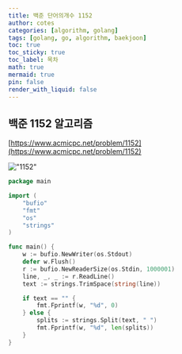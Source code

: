 ```yaml
---
title: 백준 단어의개수 1152
author: cotes
categories: [algorithm, golang]
tags: [golang, go, algorithm, baekjoon]
toc: true
toc_sticky: true
toc_label: 목차
math: true
mermaid: true
pin: false
render_with_liquid: false
---
```


## 백준 1152 알고리즘  
[https://www.acmicpc.net/problem/1152](https://www.acmicpc.net/problem/1152)

!["1152"](/assets/img/algorithm/baekjoon_1152.png)  

```go
package main

import (
	"bufio"
	"fmt"
	"os"
	"strings"
)

func main() {
	w := bufio.NewWriter(os.Stdout)
	defer w.Flush()
	r := bufio.NewReaderSize(os.Stdin, 1000001)
	line, _, _ := r.ReadLine()
	text := strings.TrimSpace(string(line))

	if text == "" {
		fmt.Fprintf(w, "%d", 0)
	} else {
		splits := strings.Split(text, " ")
		fmt.Fprintf(w, "%d", len(splits))
	}
}

```